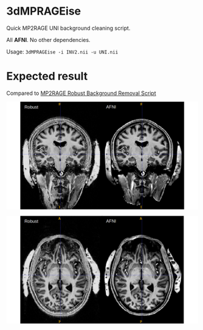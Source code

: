 # 3dMPRAGEise

Quick MP2RAGE UNI background cleaning script. 

All **AFNI**. No other dependencies.

Usage: `3dMPRAGEise -i INV2.nii -u UNI.nii`

# Expected result
Compared to [MP2RAGE Robust Background Removal Script](https://github.com/JosePMarques/MP2RAGE-related-scripts/blob/master/DemoRemoveBackgroundNoise.m)

![Coronal](img/coronal.png)


![Axial](img/axial.png)



